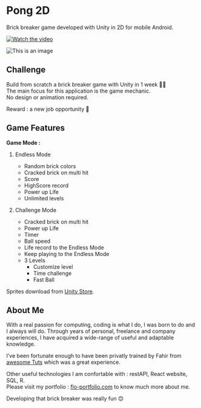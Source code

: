 # Pong 2D
Brick breaker game developed with Unity in 2D for mobile Android.

[![Watch the video](https://i.imgur.com/blbPq7O.jpg)](https://youtu.be/10yypPw_1ZU)

![This is an image](https://i.imgur.com/N0im8gt.jpg)

## Challenge
Build from scratch a brick breaker game with Unity in 1 week 🐱‍👤 <br/>
The main focus for this application is the game mechanic. <br />
No design or animation required.

Reward : a new job opportunity 🤩

## Game Features
**Game Mode :**
1. Endless Mode
    - Random brick colors
    - Cracked brick on multi hit
    - Score
    - HighScore record
    - Power up Life
    - Unlimited levels

2. Challenge Mode
    - Cracked brick on multi hit
    - Power up Life
    - Timer
    - Ball speed
    - Life record to the Endless Mode
    - Keep playing to the Endless Mode
    - 3 Levels
      - Customize level
      - Time challenge
      - Fast Ball

Sprites download from [Unity Store](https://assetstore.unity.com/packages/templates/tutorials/bricks-breaker-starter-kit-27039#description).

## About Me

With a real passion for computing, coding is what I do, I was born to do and I always will do.
Through years of personal, freelance and company experiences, I have acquired a wide-range of useful and adaptable knowledge.

I’ve been fortunate enough to have been privatly trained by Fahir from [awesome Tuts](https://awesometuts.com) which was a great experience.

Other useful technologies I am confortable with :  restAPI, React website, SQL, R. <br />
Please visit my portfolio : [flo-portfolio.com](https://flo-portfolio.com) to know much more about me.

Developing that brick breaker was really fun 😊





